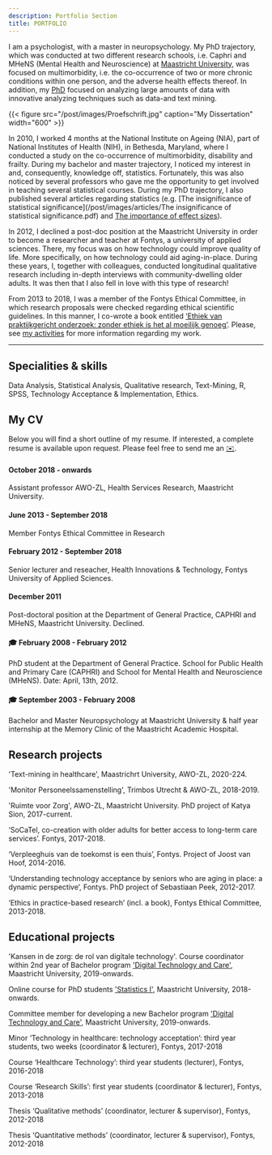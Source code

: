 ```yaml
---
description: Portfolio Section
title: PORTFOLIO
---
```


I am a psychologist, with a master in neuropsychology. My PhD trajectory, which was conducted at two different research schools, i.e. Caphri and MHeNS (Mental Health and Neuroscience) at [Maastricht University](https://www.maastrichtuniversity.nl/nl>), was focused on multimorbidity, i.e. the co-occurrence of two or more chronic conditions within one person, and the adverse health effects thereof. In addition, my [PhD](/post/images/articles/Multimorbidity_in_general_practice_adverse_health_.pdf) focused on analyzing large amounts of data with innovative analyzing techniques such as data-and text mining.

{{< figure src="/post/images/Proefschrift.jpg" caption="My Dissertation" width="600" >}}

In 2010, I worked 4 months at the National Institute on Ageing (NIA), part of National Institutes of Health (NIH), in Bethesda, Maryland, where I conducted a study on the co-occurrence of multimorbidity, disability and frailty. During my bachelor and master trajectory, I noticed my interest in and, consequently, knowledge off, statistics. Fortunately, this was also noticed by several professors who gave me the opportunity to get involved in teaching several statistical courses. During my PhD trajectory, I also published several articles regarding statistics (e.g. [The insignificance of statistical significance](/post/images/articles/The insignificance of statistical significance.pdf) and [The importance of effect sizes](https://www.tandfonline.com/doi/full/10.3109/13814788.2013.818655)).

In 2012, I declined a post-doc position at the Maastricht University in order to become a researcher and teacher at Fontys, a university of applied sciences. There, my focus was on how technology could improve quality of life. More specifically, on how technology could aid aging-in-place. During these years, I, together with colleagues, conducted longitudinal qualitative research including in-depth interviews with community-dwelling older adults. It was then that I also fell in love with this type of research!

From 2013 to 2018, I was a member of the Fontys Ethical Committee, in which research proposals were checked regarding ethical scientific guidelines. In this manner, I co-wrote a book entitled [‘Ethiek van praktijkgericht onderzoek: zonder ethiek is het al moeilijk genoeg’](https://www.libris.nl/boek/?authortitle=eveline-wouters-sil-aarts/ethiek-van-praktijkgericht-onderzoek--9789036817516/). Please, see [my activities](https://silaarts.netlify.com/post/) for more information regarding my work.


---


## Specialities & skills
Data Analysis, Statistical Analysis, Qualitative research, Text-Mining, R, SPSS, Technology Acceptance & Implementation, Ethics.

## My CV
Below you will find a short outline of my resume. If interested, a complete resume is available upon request. Please feel free to send me an [✉️](mailto:s.aarts@maastrichtuniversity.nl). 

#### October 2018 - onwards
Assistant professor AWO-ZL, Health Services Research, Maastricht University.

#### June 2013 - September 2018
Member Fontys Ethical Committee in Research

#### February 2012 - September 2018
Senior lecturer and reseacher, Health Innovations & Technology, Fontys University of Applied Sciences.

#### December 2011
Post-doctoral position at the Department of General Practice, CAPHRI and MHeNS, Maastricht University. Declined.

#### 🎓 February 2008 - February 2012
PhD student at the Department of General Practice. School for Public Health and Primary Care (CAPHRI) and School for Mental Health and Neuroscience (MHeNS). Date: April, 13th, 2012.

#### 🎓 September 2003 - February 2008
Bachelor and Master Neuropsychology at Maastricht University & half year internship at the Memory Clinic of the Maastricht Academic Hospital.

## Research projects
'Text-mining in healthcare', Maastrichrt University, AWO-ZL, 2020-224.

'Monitor Personeelssamenstelling', Trimbos Utrecht & AWO-ZL, 2018-2019.

'Ruimte voor Zorg', AWO-ZL, Maastricht University. PhD project of Katya Sion, 2017-current.

‘SoCaTel, co-creation with older adults for better access to long-term care services’. Fontys, 2017-2018.

‘Verpleeghuis van de toekomst is een thuis’, Fontys. Project of Joost van Hoof, 2014-2016.

‘Understanding technology acceptance by seniors who are aging in place: a dynamic perspective’, Fontys. PhD project of Sebastiaan Peek, 2012-2017.

‘Ethics in practice-based research’ (incl. a book), Fontys Ethical Committee, 2013-2018.

## Educational projects
'Kansen in de zorg: de rol van digitale technology'. Course coordinator within 2nd year of Bachelor program ['Digital Technology and Care'](<https://www.maastrichtuniversity.nl/education/bachelor/bachelor-health-sciences/specialisations>), Maastricht University, 2019-onwards. 

Online course for PhD students ['Statistics I'](https://www.maastrichtuniversity.nl/education/course/your-first-steps-statistics),  Maastricht University, 2018-onwards.

Committee member for developing a new Bachelor program ['Digital Technology and Care'](<https://www.maastrichtuniversity.nl/education/bachelor/bachelor-health-sciences/specialisations>), Maastricht University, 2019-onwards.

Minor ‘Technology in healthcare: technology acceptation’: third year students, two weeks (coordinator & lecturer), Fontys, 2017-2018

Course ‘Healthcare Technology’: third year students (lecturer), Fontys, 2016-2018

Course ‘Research Skills’: first year students (coordinator & lecturer), Fontys, 2013-2018

Thesis ‘Qualitative methods’ (coordinator, lecturer & supervisor), Fontys, 2012-2018

Thesis ‘Quantitative methods’ (coordinator, lecturer & supervisor), Fontys, 2012-2018

